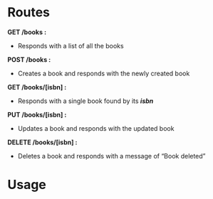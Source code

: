 # Routes

**GET /books :**

- Responds with a list of all the books

**POST /books :**

- Creates a book and responds with the newly created book

**GET /books/[isbn] :**

- Responds with a single book found by its **_isbn_**

**PUT /books/[isbn] :**

- Updates a book and responds with the updated book

**DELETE /books/[isbn] :**

- Deletes a book and responds with a message of “Book deleted”

# Usage
